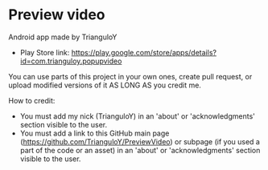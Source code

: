 # Preview video

Android app made by TrianguloY

- Play Store link: https://play.google.com/store/apps/details?id=com.trianguloy.popupvideo

You can use parts of this project in your own ones, create pull request, or upload modified versions of it AS LONG AS you credit me.

How to credit:
- You must add my nick (TrianguloY) in an 'about' or 'acknowledgments' section visible to the user.
- You must add a link to this GitHub main page (https://github.com/TrianguloY/PreviewVideo) or subpage (if you used a part of the code or an asset) in an 'about' or 'acknowledgments' section visible to the user.
